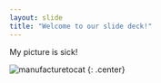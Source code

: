 ```yaml
---
layout: slide
title: "Welcome to our slide deck!"
---
```


My picture is sick!

![manufacturetocat](https://octodex.github.com/manufacturetocat/)
{: .center}
